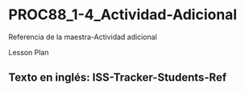 # PROC88_1-4_Actividad-Adicional
Referencia de la maestra-Actividad adicional

Lesson Plan
## Texto en inglés: ISS-Tracker-Students-Ref
